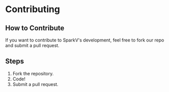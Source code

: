 # Contributing

## How to Contribute

If you want to contribute to SparkV's development, feel free to fork our repo and submit a pull request.

## Steps

1. Fork the repository.
2. Code!
3. Submit a pull request.
